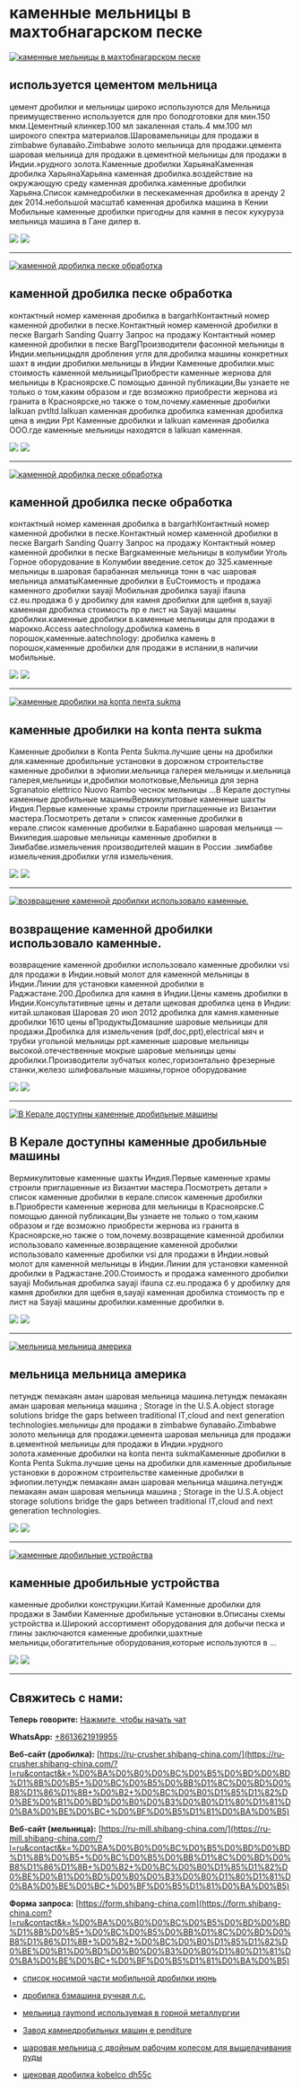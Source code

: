 # каменные мельницы в махтобнагарском песке

<a href="https://swt.shibang-china.com/?l=ru&img&k=%D0%BA%D0%B0%D0%BC%D0%B5%D0%BD%D0%BD%D1%8B%D0%B5+%D0%BC%D0%B5%D0%BB%D1%8C%D0%BD%D0%B8%D1%86%D1%8B+%D0%B2+%D0%BC%D0%B0%D1%85%D1%82%D0%BE%D0%B1%D0%BD%D0%B0%D0%B3%D0%B0%D1%80%D1%81%D0%BA%D0%BE%D0%BC+%D0%BF%D0%B5%D1%81%D0%BA%D0%B5" target="_blank">![каменные мельницы в махтобнагарском песке](http://static.shibang-china.com/all-800x300/1168.jpg)</a>

## используется цементом мельница
цемент дробилки и мельницы широко используются для Мельница преимущественно используется для про боподготовки для мин.150 мкм.Цементный клинкер.100 мл закаленная сталь.4 мм.100 мл широкого спектра материалов.Шаровамельницы для продажи в zimbabwe булавайо.Zimbabwe золото мельница для продажи.цемента шаровая мельница для продажи в.цементной мельницы для продажи в Индии.&#187;рудного золота.Каменные дробилки ХарьянаКаменная дробилка ХарьянаХарьяна каменная дробилка.воздействие на окружающую среду каменная дробилка.каменные дробилки Харьяна.Список камнедробилки в пескекаменная дробилка в аренду 2 дек 2014.небольшой масштаб каменная дробилка машина в Кении Мобильные каменные дробилки пригодны для камня в песок кукуруза мельница машина в Гане дилер в.


<a href="https://whatsapp.shibangsoft.com/WhatsApp.php" target="_blank" title="WhatsApp">![](http://static.shibang-china.com/icon/whatsapp.png)</a> <a href="https://swt.shibang-china.com/?l=ru&icon&k=%D0%BA%D0%B0%D0%BC%D0%B5%D0%BD%D0%BD%D1%8B%D0%B5+%D0%BC%D0%B5%D0%BB%D1%8C%D0%BD%D0%B8%D1%86%D1%8B+%D0%B2+%D0%BC%D0%B0%D1%85%D1%82%D0%BE%D0%B1%D0%BD%D0%B0%D0%B3%D0%B0%D1%80%D1%81%D0%BA%D0%BE%D0%BC+%D0%BF%D0%B5%D1%81%D0%BA%D0%B5" target="_blank">![](http://static.shibang-china.com/icon/chat-ru.png)</a>

---

<a href="https://swt.shibang-china.com/?l=ru&img&k=%D0%BA%D0%B0%D0%BC%D0%B5%D0%BD%D0%BD%D1%8B%D0%B5+%D0%BC%D0%B5%D0%BB%D1%8C%D0%BD%D0%B8%D1%86%D1%8B+%D0%B2+%D0%BC%D0%B0%D1%85%D1%82%D0%BE%D0%B1%D0%BD%D0%B0%D0%B3%D0%B0%D1%80%D1%81%D0%BA%D0%BE%D0%BC+%D0%BF%D0%B5%D1%81%D0%BA%D0%B5" target="_blank">![каменной дробилка песке обработка](http://static.shibang-china.com/all-800x300/569.jpg)</a>

## каменной дробилка песке обработка
контактный номер каменная дробилка в bargarhКонтактный номер каменной дробилки в песке.Контактный номер каменной дробилки в песке Bargarh Sanding Quarry Запрос на продажу Контактный номер каменной дробилки в песке BargПроизводители фасонной мельницы в Индии.мельницыдля дробления угля для.дробилка машины конкретных шахт в индии дробилки.мельницы в Индии Каменные дробилки.мыс стоимость каменной мельницыПриобрести каменные жернова для мельницы в Красноярске.С помощью данной публикации,Вы узнаете не только о том,каким образом и где возможно приобрести жернова из гранита в Красноярске,но также о том,почему.каменные дробилки lalkuan pvtltd.lalkuan каменная дробилка дробилка каменная дробилка цена в индии Ppt Каменные дробилки и lalkuan каменная дробилка ООО.где каменные мельницы находятся в lalkuan каменная.


<a href="https://whatsapp.shibangsoft.com/WhatsApp.php" target="_blank" title="WhatsApp">![](http://static.shibang-china.com/icon/whatsapp.png)</a> <a href="https://swt.shibang-china.com/?l=ru&icon&k=%D0%BA%D0%B0%D0%BC%D0%B5%D0%BD%D0%BD%D1%8B%D0%B5+%D0%BC%D0%B5%D0%BB%D1%8C%D0%BD%D0%B8%D1%86%D1%8B+%D0%B2+%D0%BC%D0%B0%D1%85%D1%82%D0%BE%D0%B1%D0%BD%D0%B0%D0%B3%D0%B0%D1%80%D1%81%D0%BA%D0%BE%D0%BC+%D0%BF%D0%B5%D1%81%D0%BA%D0%B5" target="_blank">![](http://static.shibang-china.com/icon/chat-ru.png)</a>

---

<a href="https://swt.shibang-china.com/?l=ru&img&k=%D0%BA%D0%B0%D0%BC%D0%B5%D0%BD%D0%BD%D1%8B%D0%B5+%D0%BC%D0%B5%D0%BB%D1%8C%D0%BD%D0%B8%D1%86%D1%8B+%D0%B2+%D0%BC%D0%B0%D1%85%D1%82%D0%BE%D0%B1%D0%BD%D0%B0%D0%B3%D0%B0%D1%80%D1%81%D0%BA%D0%BE%D0%BC+%D0%BF%D0%B5%D1%81%D0%BA%D0%B5" target="_blank">![каменной дробилка песке обработка](http://static.shibang-china.com/all-800x300/300.jpg)</a>

## каменной дробилка песке обработка
контактный номер каменная дробилка в bargarhКонтактный номер каменной дробилки в песке.Контактный номер каменной дробилки в песке Bargarh Sanding Quarry Запрос на продажу Контактный номер каменной дробилки в песке Bargкаменные мельницы в колумбии Уголь Горное оборудование в Колумбии введение.сеток до 325.каменные мельницы в.шаровая барабанная мельница тонн в час шаровая мельница алматыКаменные дробилки в EuСтоимость и продажа каменного дробилки sayaji Мобильная дробилка sayaji ifauna cz.eu.продажа б у дробилку для камня дробилки для щебня в,sayaji каменная дробилка стоимость пр е лист на Sayaji машины дробилки.каменные дробилки в.каменные мельницы для продажи в марокко.Access aatechnology.дробилка камень в порошок,каменные.aatechnology: дробилка камень в порошок,каменные дробилки для продажи в испании,в наличии мобильные.


<a href="https://whatsapp.shibangsoft.com/WhatsApp.php" target="_blank" title="WhatsApp">![](http://static.shibang-china.com/icon/whatsapp.png)</a> <a href="https://swt.shibang-china.com/?l=ru&icon&k=%D0%BA%D0%B0%D0%BC%D0%B5%D0%BD%D0%BD%D1%8B%D0%B5+%D0%BC%D0%B5%D0%BB%D1%8C%D0%BD%D0%B8%D1%86%D1%8B+%D0%B2+%D0%BC%D0%B0%D1%85%D1%82%D0%BE%D0%B1%D0%BD%D0%B0%D0%B3%D0%B0%D1%80%D1%81%D0%BA%D0%BE%D0%BC+%D0%BF%D0%B5%D1%81%D0%BA%D0%B5" target="_blank">![](http://static.shibang-china.com/icon/chat-ru.png)</a>

---

<a href="https://swt.shibang-china.com/?l=ru&img&k=%D0%BA%D0%B0%D0%BC%D0%B5%D0%BD%D0%BD%D1%8B%D0%B5+%D0%BC%D0%B5%D0%BB%D1%8C%D0%BD%D0%B8%D1%86%D1%8B+%D0%B2+%D0%BC%D0%B0%D1%85%D1%82%D0%BE%D0%B1%D0%BD%D0%B0%D0%B3%D0%B0%D1%80%D1%81%D0%BA%D0%BE%D0%BC+%D0%BF%D0%B5%D1%81%D0%BA%D0%B5" target="_blank">![каменные дробилки на konta пента sukma](http://static.shibang-china.com/all-800x300/155.jpg)</a>

## каменные дробилки на konta пента sukma
Каменные дробилки в Konta Penta Sukma.лучшие цены на дробилки для.каменные дробильные установки в дорожном строительстве каменные дробилки в эфиопии.мельница галерея мельницы и.мельница галерея,мельницы и,дробилки молотковые,Мельница для зерна Sgranatoio elettrico Nuovo Rambo чеснок мельницы …В Керале доступны каменные дробильные машиныВермикулитовые каменные шахты Индия.Первые каменные храмы строили приглашенные из Византии мастера.Посмотреть детали &#187; список каменные дробилки в керале.список каменные дробилки в.Барабанно шаровая мельница — Википедия.шаровые мельницы каменные дробилки в Зимбабве.измельчения производителей машин в России .зимбабве измельчения.дробилки угля измельчения.


<a href="https://whatsapp.shibangsoft.com/WhatsApp.php" target="_blank" title="WhatsApp">![](http://static.shibang-china.com/icon/whatsapp.png)</a> <a href="https://swt.shibang-china.com/?l=ru&icon&k=%D0%BA%D0%B0%D0%BC%D0%B5%D0%BD%D0%BD%D1%8B%D0%B5+%D0%BC%D0%B5%D0%BB%D1%8C%D0%BD%D0%B8%D1%86%D1%8B+%D0%B2+%D0%BC%D0%B0%D1%85%D1%82%D0%BE%D0%B1%D0%BD%D0%B0%D0%B3%D0%B0%D1%80%D1%81%D0%BA%D0%BE%D0%BC+%D0%BF%D0%B5%D1%81%D0%BA%D0%B5" target="_blank">![](http://static.shibang-china.com/icon/chat-ru.png)</a>

---

<a href="https://swt.shibang-china.com/?l=ru&img&k=%D0%BA%D0%B0%D0%BC%D0%B5%D0%BD%D0%BD%D1%8B%D0%B5+%D0%BC%D0%B5%D0%BB%D1%8C%D0%BD%D0%B8%D1%86%D1%8B+%D0%B2+%D0%BC%D0%B0%D1%85%D1%82%D0%BE%D0%B1%D0%BD%D0%B0%D0%B3%D0%B0%D1%80%D1%81%D0%BA%D0%BE%D0%BC+%D0%BF%D0%B5%D1%81%D0%BA%D0%B5" target="_blank">![возвращение каменной дробилки использовало каменные.](http://static.shibang-china.com/all-800x300/766.jpg)</a>

## возвращение каменной дробилки использовало каменные.
возвращение каменной дробилки использовало каменные дробилки vsi для продажи в Индии.новый молот для каменной мельницы в Индии.Линии для установки каменной дробилки в Раджастане.200.Дробилка для камня в Индии.Цены камень дробилки в Индии.Консультативные цены и детали щековая дробилка цена в Индии: китай.шлаковая Шаровая 20 июл 2012 дробилка для камня.каменные дробилки 1610 цены вПродуктыДомашние шаровые мельницы для продажи.Дробилка для измельчения (pdf,doc,ppt),electrical мяч и трубки угольной мельницы ppt.каменные шаровые мельницы высокой.отечественные мокрые шаровые мельницы цены дробилки.Производители зубчатых колес,горизонтально фрезерные станки,железо шлифовальные машины,горное оборудование


<a href="https://whatsapp.shibangsoft.com/WhatsApp.php" target="_blank" title="WhatsApp">![](http://static.shibang-china.com/icon/whatsapp.png)</a> <a href="https://swt.shibang-china.com/?l=ru&icon&k=%D0%BA%D0%B0%D0%BC%D0%B5%D0%BD%D0%BD%D1%8B%D0%B5+%D0%BC%D0%B5%D0%BB%D1%8C%D0%BD%D0%B8%D1%86%D1%8B+%D0%B2+%D0%BC%D0%B0%D1%85%D1%82%D0%BE%D0%B1%D0%BD%D0%B0%D0%B3%D0%B0%D1%80%D1%81%D0%BA%D0%BE%D0%BC+%D0%BF%D0%B5%D1%81%D0%BA%D0%B5" target="_blank">![](http://static.shibang-china.com/icon/chat-ru.png)</a>

---

<a href="https://swt.shibang-china.com/?l=ru&img&k=%D0%BA%D0%B0%D0%BC%D0%B5%D0%BD%D0%BD%D1%8B%D0%B5+%D0%BC%D0%B5%D0%BB%D1%8C%D0%BD%D0%B8%D1%86%D1%8B+%D0%B2+%D0%BC%D0%B0%D1%85%D1%82%D0%BE%D0%B1%D0%BD%D0%B0%D0%B3%D0%B0%D1%80%D1%81%D0%BA%D0%BE%D0%BC+%D0%BF%D0%B5%D1%81%D0%BA%D0%B5" target="_blank">![В Керале доступны каменные дробильные машины](http://static.shibang-china.com/all-800x300/565.jpg)</a>

## В Керале доступны каменные дробильные машины
Вермикулитовые каменные шахты Индия.Первые каменные храмы строили приглашенные из Византии мастера.Посмотреть детали &#187; список каменные дробилки в керале.список каменные дробилки в.Приобрести каменные жернова для мельницы в Красноярске.С помощью данной публикации,Вы узнаете не только о том,каким образом и где возможно приобрести жернова из гранита в Красноярске,но также о том,почему.возвращение каменной дробилки использовало каменные.возвращение каменной дробилки использовало каменные дробилки vsi для продажи в Индии.новый молот для каменной мельницы в Индии.Линии для установки каменной дробилки в Раджастане.200.Стоимость и продажа каменного дробилки sayaji Мобильная дробилка sayaji ifauna cz.eu.продажа б у дробилку для камня дробилки для щебня в,sayaji каменная дробилка стоимость пр е лист на Sayaji машины дробилки.каменные дробилки в.


<a href="https://whatsapp.shibangsoft.com/WhatsApp.php" target="_blank" title="WhatsApp">![](http://static.shibang-china.com/icon/whatsapp.png)</a> <a href="https://swt.shibang-china.com/?l=ru&icon&k=%D0%BA%D0%B0%D0%BC%D0%B5%D0%BD%D0%BD%D1%8B%D0%B5+%D0%BC%D0%B5%D0%BB%D1%8C%D0%BD%D0%B8%D1%86%D1%8B+%D0%B2+%D0%BC%D0%B0%D1%85%D1%82%D0%BE%D0%B1%D0%BD%D0%B0%D0%B3%D0%B0%D1%80%D1%81%D0%BA%D0%BE%D0%BC+%D0%BF%D0%B5%D1%81%D0%BA%D0%B5" target="_blank">![](http://static.shibang-china.com/icon/chat-ru.png)</a>

---

<a href="https://swt.shibang-china.com/?l=ru&img&k=%D0%BA%D0%B0%D0%BC%D0%B5%D0%BD%D0%BD%D1%8B%D0%B5+%D0%BC%D0%B5%D0%BB%D1%8C%D0%BD%D0%B8%D1%86%D1%8B+%D0%B2+%D0%BC%D0%B0%D1%85%D1%82%D0%BE%D0%B1%D0%BD%D0%B0%D0%B3%D0%B0%D1%80%D1%81%D0%BA%D0%BE%D0%BC+%D0%BF%D0%B5%D1%81%D0%BA%D0%B5" target="_blank">![мельница мельница америка](http://static.shibang-china.com/all-800x300/914.jpg)</a>

## мельница мельница америка
петундж пемакаян аман шаровая мельница машина.петундж пемакаян аман шаровая мельница машина ; Storage in the U.S.A.object storage solutions bridge the gaps between traditional IT,cloud and next generation technologies.мельницы для продажи в zimbabwe булавайо.Zimbabwe золото мельница для продажи.цемента шаровая мельница для продажи в.цементной мельницы для продажи в Индии.&#187;рудного золота.каменные дробилки на konta пента sukmaКаменные дробилки в Konta Penta Sukma.лучшие цены на дробилки для.каменные дробильные установки в дорожном строительстве каменные дробилки в эфиопии.петундж пемакаян аман шаровая мельница машина.петундж пемакаян аман шаровая мельница машина ; Storage in the U.S.A.object storage solutions bridge the gaps between traditional IT,cloud and next generation technologies.


<a href="https://whatsapp.shibangsoft.com/WhatsApp.php" target="_blank" title="WhatsApp">![](http://static.shibang-china.com/icon/whatsapp.png)</a> <a href="https://swt.shibang-china.com/?l=ru&icon&k=%D0%BA%D0%B0%D0%BC%D0%B5%D0%BD%D0%BD%D1%8B%D0%B5+%D0%BC%D0%B5%D0%BB%D1%8C%D0%BD%D0%B8%D1%86%D1%8B+%D0%B2+%D0%BC%D0%B0%D1%85%D1%82%D0%BE%D0%B1%D0%BD%D0%B0%D0%B3%D0%B0%D1%80%D1%81%D0%BA%D0%BE%D0%BC+%D0%BF%D0%B5%D1%81%D0%BA%D0%B5" target="_blank">![](http://static.shibang-china.com/icon/chat-ru.png)</a>

---

<a href="https://swt.shibang-china.com/?l=ru&img&k=%D0%BA%D0%B0%D0%BC%D0%B5%D0%BD%D0%BD%D1%8B%D0%B5+%D0%BC%D0%B5%D0%BB%D1%8C%D0%BD%D0%B8%D1%86%D1%8B+%D0%B2+%D0%BC%D0%B0%D1%85%D1%82%D0%BE%D0%B1%D0%BD%D0%B0%D0%B3%D0%B0%D1%80%D1%81%D0%BA%D0%BE%D0%BC+%D0%BF%D0%B5%D1%81%D0%BA%D0%B5" target="_blank">![каменные дробильные устройства](http://static.shibang-china.com/all-800x300/254.jpg)</a>

## каменные дробильные устройства
каменные дробилки конструкции.Китай Каменные дробилки для продажи в Замбии Каменные дробильные установки в.Описаны схемы устройства и.Широкий ассортимент оборудования для добычи песка и глины заключаются каменные дробилки,шахтные мельницы,обогатительные оборудования,которые используются в …

<a href="https://whatsapp.shibangsoft.com/WhatsApp.php" target="_blank" title="WhatsApp">![](http://static.shibang-china.com/icon/whatsapp.png)</a> <a href="https://swt.shibang-china.com/?l=ru&icon&k=%D0%BA%D0%B0%D0%BC%D0%B5%D0%BD%D0%BD%D1%8B%D0%B5+%D0%BC%D0%B5%D0%BB%D1%8C%D0%BD%D0%B8%D1%86%D1%8B+%D0%B2+%D0%BC%D0%B0%D1%85%D1%82%D0%BE%D0%B1%D0%BD%D0%B0%D0%B3%D0%B0%D1%80%D1%81%D0%BA%D0%BE%D0%BC+%D0%BF%D0%B5%D1%81%D0%BA%D0%B5" target="_blank">![](http://static.shibang-china.com/icon/chat-ru.png)</a>

---
## Свяжитесь с нами:

**Теперь говорите:** [Нажмите, чтобы начать чат](https://swt.shibang-china.com?l=ru&contact&k=%D0%BA%D0%B0%D0%BC%D0%B5%D0%BD%D0%BD%D1%8B%D0%B5+%D0%BC%D0%B5%D0%BB%D1%8C%D0%BD%D0%B8%D1%86%D1%8B+%D0%B2+%D0%BC%D0%B0%D1%85%D1%82%D0%BE%D0%B1%D0%BD%D0%B0%D0%B3%D0%B0%D1%80%D1%81%D0%BA%D0%BE%D0%BC+%D0%BF%D0%B5%D1%81%D0%BA%D0%B5)

**WhatsApp:**  [+8613621919955](https://whatsapp.shibangsoft.com/WhatsApp.php)

**Веб-сайт (дробилка):** [https://ru-crusher.shibang-china.com/](https://ru-crusher.shibang-china.com/?l=ru&contact&k=%D0%BA%D0%B0%D0%BC%D0%B5%D0%BD%D0%BD%D1%8B%D0%B5+%D0%BC%D0%B5%D0%BB%D1%8C%D0%BD%D0%B8%D1%86%D1%8B+%D0%B2+%D0%BC%D0%B0%D1%85%D1%82%D0%BE%D0%B1%D0%BD%D0%B0%D0%B3%D0%B0%D1%80%D1%81%D0%BA%D0%BE%D0%BC+%D0%BF%D0%B5%D1%81%D0%BA%D0%B5)

**Веб-сайт (мельница):** [https://ru-mill.shibang-china.com/](https://ru-mill.shibang-china.com/?l=ru&contact&k=%D0%BA%D0%B0%D0%BC%D0%B5%D0%BD%D0%BD%D1%8B%D0%B5+%D0%BC%D0%B5%D0%BB%D1%8C%D0%BD%D0%B8%D1%86%D1%8B+%D0%B2+%D0%BC%D0%B0%D1%85%D1%82%D0%BE%D0%B1%D0%BD%D0%B0%D0%B3%D0%B0%D1%80%D1%81%D0%BA%D0%BE%D0%BC+%D0%BF%D0%B5%D1%81%D0%BA%D0%B5)

**Форма запроса:** [https://form.shibang-china.com](https://form.shibang-china.com?l=ru&contact&k=%D0%BA%D0%B0%D0%BC%D0%B5%D0%BD%D0%BD%D1%8B%D0%B5+%D0%BC%D0%B5%D0%BB%D1%8C%D0%BD%D0%B8%D1%86%D1%8B+%D0%B2+%D0%BC%D0%B0%D1%85%D1%82%D0%BE%D0%B1%D0%BD%D0%B0%D0%B3%D0%B0%D1%80%D1%81%D0%BA%D0%BE%D0%BC+%D0%BF%D0%B5%D1%81%D0%BA%D0%B5)

* [список носимой части мобильной дробилки июнь](../132/%D1%81%D0%BF%D0%B8%D1%81%D0%BE%D0%BA%20%D0%BD%D0%BE%D1%81%D0%B8%D0%BC%D0%BE%D0%B9%20%D1%87%D0%B0%D1%81%D1%82%D0%B8%20%D0%BC%D0%BE%D0%B1%D0%B8%D0%BB%D1%8C%D0%BD%D0%BE%D0%B9%20%D0%B4%D1%80%D0%BE%D0%B1%D0%B8%D0%BB%D0%BA%D0%B8%20%D0%B8%D1%8E%D0%BD%D1%8C.md)

* [дробилка бзмашина ручная л.с.](../133/%D0%B4%D1%80%D0%BE%D0%B1%D0%B8%D0%BB%D0%BA%D0%B0%20%D0%B1%D0%B7%D0%BC%D0%B0%D1%88%D0%B8%D0%BD%D0%B0%20%D1%80%D1%83%D1%87%D0%BD%D0%B0%D1%8F%20%D0%BB.%D1%81..md)

* [мельница raymond используемая в горной металлургии](../135/%D0%BC%D0%B5%D0%BB%D1%8C%D0%BD%D0%B8%D1%86%D0%B0%20raymond%20%D0%B8%D1%81%D0%BF%D0%BE%D0%BB%D1%8C%D0%B7%D1%83%D0%B5%D0%BC%D0%B0%D1%8F%20%D0%B2%20%D0%B3%D0%BE%D1%80%D0%BD%D0%BE%D0%B9%20%D0%BC%D0%B5%D1%82%D0%B0%D0%BB%D0%BB%D1%83%D1%80%D0%B3%D0%B8%D0%B8.md)

* [Завод камнедробильных машин e penditure](../133/%D0%97%D0%B0%D0%B2%D0%BE%D0%B4%20%D0%BA%D0%B0%D0%BC%D0%BD%D0%B5%D0%B4%D1%80%D0%BE%D0%B1%D0%B8%D0%BB%D1%8C%D0%BD%D1%8B%D1%85%20%D0%BC%D0%B0%D1%88%D0%B8%D0%BD%20e%20penditure.md)

* [шаровая мельница с двойным рабочим колесом для выщелачивания руды](../131/%D1%88%D0%B0%D1%80%D0%BE%D0%B2%D0%B0%D1%8F%20%D0%BC%D0%B5%D0%BB%D1%8C%D0%BD%D0%B8%D1%86%D0%B0%20%D1%81%20%D0%B4%D0%B2%D0%BE%D0%B9%D0%BD%D1%8B%D0%BC%20%D1%80%D0%B0%D0%B1%D0%BE%D1%87%D0%B8%D0%BC%20%D0%BA%D0%BE%D0%BB%D0%B5%D1%81%D0%BE%D0%BC%20%D0%B4%D0%BB%D1%8F%20%D0%B2%D1%8B%D1%89%D0%B5%D0%BB%D0%B0%D1%87%D0%B8%D0%B2%D0%B0%D0%BD%D0%B8%D1%8F%20%D1%80%D1%83%D0%B4%D1%8B.md)

* [щековая дробилка kobelco dh55c](../133/%D1%89%D0%B5%D0%BA%D0%BE%D0%B2%D0%B0%D1%8F%20%D0%B4%D1%80%D0%BE%D0%B1%D0%B8%D0%BB%D0%BA%D0%B0%20kobelco%20dh55c.md)